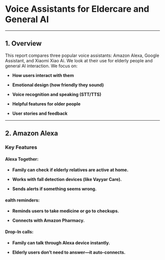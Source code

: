 # Voice Assistants for Eldercare and General AI

---

## 1. Overview
This report compares three popular voice assistants: Amazon Alexa, Google Assistant, and Xiaomi Xiao Ai. We look at their use for elderly people and general AI interaction. We focus on:

- **How users interact with them**  

- **Emotional design (how friendly they sound)**   

- **Voice recognition and speaking (STT/TTS)**  

- **Helpful features for older people**   

- **User stories and feedback**  
---
## 2. Amazon Alexa
### Key Features

#### Alexa Together:

- **Family can check if elderly relatives are active at home.**  

- **Works with fall detection devices (like Vayyar Care).**  

- **Sends alerts if something seems wrong.**  

#### ealth reminders:

- **Reminds users to take medicine or go to checkups.**  

- **Connects with Amazon Pharmacy.**  

#### Drop-In calls:

- **Family can talk through Alexa device instantly.**  

- **Elderly users don’t need to answer—it auto-connects.**  
